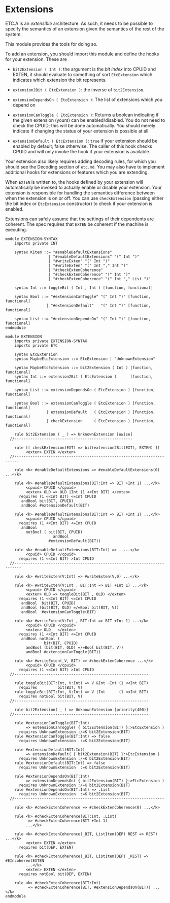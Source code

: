 # Extensions

ETC.A is an _extensible_ architecture. As such, it needs to be possible to
specify the semantics of an extension given the semantics of the rest of the
system.

This module provides the tools for doing so.

To add an extension, you should import this module and define the hooks for your
extension. These are

* `bit2Extension ( Int )`: the argument is the _bit index_ into CPUID and EXTEN,
  it should evaluate to something of sort `EtcExtension` which indicates which
  extension the bit represents.

* `extension2Bit ( EtcExtension )`: the inverse of `bit2Extension`.

* `extensionDependsOn ( EtcExtension )`: The list of extensions which you
  depend on

* `extensionCanToggle ( EtcExtension )`: Returns a boolean indicating if the
  given extension (yours) can be enabled/disabled. You do not need to check
  the CPUID; this will be done automatically. You should merely indicate if
  changing the status of your extension is possible at all.

* `extensionDefault ( EtcExtension )`: `true` if your extension should be
  enabled by default; false otherwise.
  The caller of this hook checks CPUID and will only invoke the hook if
  your extension is available.

Your extension also likely requires adding decoding rules, for which you should
see the Decoding section of `etc.md`. You may also have to implement additional
hooks for extensions or features which you are extending.

When `EXTEN` is written to, the hooks defined by your extension will automatically
be invoked to actually enable or disable your extension. Your extension is
responsible for handling the semantics difference between when the extension is
on or off. You can use `checkExtension` (passing either the bit index or
`EtcExtension` constructor) to check if your extension is enabled.

Extensions can safely assume that the settings of their dependents are coherent.
The spec requires that `EXTEN` be coherent if the machine is executing.

```k
module EXTENSION-SYNTAX
    imports private INT

    syntax KItem ::= "#enableDefaultExtensions"
                   | "#enableDefaultExtensions" "(" Int ")"
                   | "#writeExten" "(" Int ")"
                   | "#writeExten" "(" Int "," Int ")"
                   | "#checkExtenCoherence"
                   | "#checkExtenCoherence" "(" Int ")"
                   | "#checkExtenCoherence" "(" Int "," List ")"

    syntax Int ::= toggleBit ( Int , Int ) [function, functional]

    syntax Bool ::= "#extensionCanToggle" "(" Int ")" [function, functional]
                  | "#extensionDefault"   "(" Int ")" [function, functional]

    syntax List ::= "#extensionDependsOn" "(" Int ")" [function, functional]
endmodule
```

```k
module EXTENSION
    imports private EXTENSION-SYNTAX
    imports private ETC

    syntax EtcExtension
    syntax MaybeEtcExtension ::= EtcExtension | "UnknownExtension"

    syntax MaybeEtcExtension ::= bit2Extension ( Int ) [function, functional]
    syntax Int ::= extension2Bit ( EtcExtension )      [function, functional]

    syntax List ::= extensionDependsOn ( EtcExtension ) [function, functional]

    syntax Bool ::= extensionCanToggle ( EtcExtension ) [function, functional]
                  | extensionDefault   ( EtcExtension ) [function, functional]
                  | checkExtension     ( EtcExtension ) [function, functional]

    rule bit2Extension ( _ ) => UnknownExtension [owise]
  //----------------------------------------------------

    rule [[ checkExtension(EXT) => bit(extension2Bit(EXT), EXTEN) ]]
         <exten> EXTEN </exten>
  //------------------------------------------------------------------------

    rule <k> #enableDefaultExtensions => #enableDefaultExtensions(0) ...</k>

    rule <k> #enableDefaultExtensions(BIT:Int => BIT +Int 1) ...</k>
         <cpuid> CPUID </cpuid>
         <exten> OLD => OLD |Int (1 <<Int BIT) </exten>
      requires (1 <<Int BIT) <=Int CPUID
       andBool bit(BIT, CPUID)
       andBool #extensionDefault(BIT)

    rule <k> #enableDefaultExtensions(BIT:Int => BIT +Int 1) ...</k>
         <cpuid> CPUID </cpuid>
      requires (1 <<Int BIT) <=Int CPUID
       andBool
         notBool ( bit(BIT, CPUID)
                     andBool
                   #extensionDefault(BIT))

    rule <k> #enableDefaultExtensions(BIT:Int) => . ...</k>
         <cpuid> CPUID </cpuid>
      requires (1 <<Int BIT) >Int CPUID
  //-------------------------------------------------------------------------

    rule <k> #writeExten(V:Int) => #writeExten(V,0) ...</k>

    rule <k> #writeExten(V:Int , BIT:Int => BIT +Int 1) ...</k>
         <cpuid> CPUID </cpuid>
         <exten> OLD => toggleBit(BIT , OLD) </exten>
      requires (1 <<Int BIT) <=Int CPUID
       andBool  bit(BIT, CPUID)
       andBool (bit(BIT, OLD) =/=Bool bit(BIT, V))
       andBool  #extensionCanToggle(BIT)

    rule <k> #writeExten(V:Int , BIT:Int => BIT +Int 1) ...</k>
         <cpuid> CPUID </cpuid>
         <exten> OLD   </exten>
      requires (1 <<Int BIT) <=Int CPUID
       andBool notBool (
                 bit(BIT, CPUID)
         andBool (bit(BIT, OLD) =/=Bool bit(BIT, V))
         andBool #extensionCanToggle(BIT))

    rule <k> #writeExten(_V, BIT) => #checkExtenCoherence ...</k>
         <cpuid> CPUID </cpuid>
      requires (1 <<Int BIT) >Int CPUID
  //-----------------------------------------------------------

    rule toggleBit(BIT:Int, V:Int) => V &Int ~Int (1 <<Int BIT)
      requires         bit(BIT, V)
    rule toggleBit(BIT:Int, V:Int) => V |Int      (1 <<Int BIT)
      requires notBool bit(BIT, V)
  //-----------------------------------------------------------

    rule bit2Extension( _ ) => UnknownExtension [priority(400)]
  //-----------------------------------------------------------

    rule #extensionCanToggle(BIT:Int) 
         => extensionCanToggle( { bit2Extension(BIT) }:>EtcExtension )
      requires UnknownExtension :/=K bit2Extension(BIT)
    rule #extensionCanToggle(BIT:Int) => false
      requires UnknownExtension  :=K bit2Extension(BIT)

    rule #extensionDefault(BIT:Int)
         => extensionDefault( { bit2Extension(BIT) }:>EtcExtension )
      requires UnknownExtension :/=K bit2Extension(BIT)
    rule #extensionDefault(BIT:Int) => false
      requires UnknownExtension  :=K bit2Extension(BIT)

    rule #extensionDependsOn(BIT:Int)
         => extensionDependsOn( { bit2Extension(BIT) }:>EtcExtension )
      requires UnknownExtension :/=K bit2Extension(BIT)
    rule #extensionDependsOn(BIT:Int) => .List
      requires UnknownExtension  :=K bit2Extension(BIT)
  //------------------------------------------------------------------

    rule <k> #checkExtenCoherence => #checkExtenCoherence(0) ...</k>

    rule <k> #checkExtenCoherence(BIT:Int, .List) 
          => #checkExtenCoherence(BIT +Int 1)
         ...</k>

    rule <k> #checkExtenCoherence(_BIT, ListItem(DEP) REST => REST) ...</k>
         <exten> EXTEN </exten>
      requires bit(DEP, EXTEN)

    rule <k> #checkExtenCoherence(_BIT, ListItem(DEP) _REST) => #EIncoherentEXTEN
         ...</k>
         <exten> EXTEN </exten>
      requires notBool bit(DEP, EXTEN)

    rule <k> #checkExtenCoherence(BIT:Int)
          => #checkExtenCoherence(BIT, #extensionDependsOn(BIT)) ...</k>
endmodule
```
